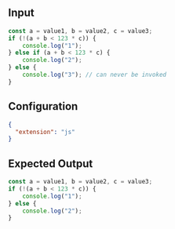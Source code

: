 
## Input
```javascript input
const a = value1, b = value2, c = value3;
if (!(a + b < 123 * c)) {
    console.log("1");
} else if (a + b < 123 * c) {
    console.log("2");
} else {
    console.log("3"); // can never be invoked
}
```

## Configuration
```json configuration
{
  "extension": "js"
}
```

## Expected Output
```javascript expected output
const a = value1, b = value2, c = value3;
if (!(a + b < 123 * c)) {
    console.log("1");
} else {
    console.log("2");
}
```
